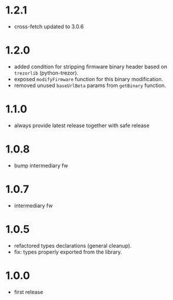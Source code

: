 # 1.2.1
- cross-fetch updated to 3.0.6
# 1.2.0
- added condition for stripping firmware binary header based on `trezorlib` (python-trezor).
- exposed `modifyFirmware` function for this binary modification.
- removed unused `baseUrlBeta` params from `getBinary` function.

# 1.1.0
- always provide latest release together with safe release

# 1.0.8
- bump intermediary fw

# 1.0.7
- intermediary fw

# 1.0.5
- refactored types declarations (general cleanup).
- fix: types properly exported from the library.

# 1.0.0
- first release
